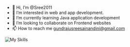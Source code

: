 - 👋 Hi, I’m @Sree2011
- 👀 I’m interested in web and app development.
- 🌱 I’m currently learning Java application development
- 💞️ I’m looking to collaborate on Frontend websites
- 📫 How to reach me gundrajusreesainandini@gmail.com

<!---
Sree2011/Sree2011 is a ✨ special ✨ repository because its `README.md` (this file) appears on your GitHub profile.
You can click the Preview link to take a look at your changes.
--->
![My Skills](https://skillicons.dev/icons?i=py,github,html,css,arduino)
